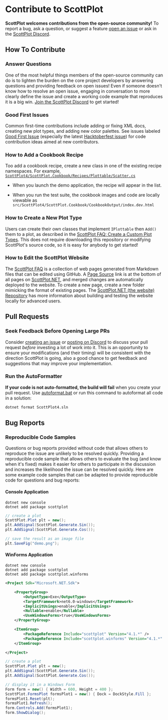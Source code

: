 # Contribute to ScottPlot

**ScottPlot welcomes contributions from the open-source community!** To report a bug, ask a question, or suggest a feature [open an issue](https://github.com/swharden/ScottPlot/issues) or ask in the [ScottPlot Discord](https://ScottPlot.NET/discord).

## How To Contribute

### Answer Questions
One of the most helpful things members of the open-source community can do is to lighten the burden on the core project developers by answering questions and providing feedback on open issues! Even if someone doesn't know how to resolve an open issue, engaging in conversation to more clearly define the issue and create a working code example that reproduces it is a big win. [Join the ScottPlot Discord](https://ScottPlot.NET/discord) to get started!

### Good First Issues
Common first-time contributions include adding or fixing XML docs, creating new plot types, and adding new color palettes. See issues labeled [Good First Issue](https://github.com/ScottPlot/ScottPlot/issues?q=is%3Aissue+hacktoberfest) (especially the latest [Hacktoberfest issue](https://github.com/ScottPlot/ScottPlot/search?q=hacktoberfest&type=issues)) for code contribution ideas aimed at new contributors. 

### How to Add a Cookbook Recipe

Too add a cookbook recipe, create a new class in one of the existing recipe namespaces. For example, [`ScottPlot4/ScottPlot.Cookbook/Recipes/Plottable/Scatter.cs`](https://github.com/ScottPlot/ScottPlot/blob/63bb3e82e9aa13c2881e6d3aea1db8fb8b30cd74/src/ScottPlot4/ScottPlot.Cookbook/Recipes/Plottable/Scatter.cs#L8-L29)

* When you launch the demo application, the recipe will appear in the list.

* When you run the test suite, the cookbook images and code are locally viewable as `src/ScottPlot4/ScottPlot.Cookbook/CookbookOutput/index.dev.html`

### How to Create a New Plot Type
Users can create their own classes that implement `IPlottable` then `Add()` them to a plot, as described in the [ScottPlot FAQ: Create a Custom Plot Types](https://scottplot.net/faq/custom-plot-type/). This does not require downloading this repository or modifying ScottPlot's source code, so it is easy for anybody to get started!

### How to Edit the ScottPlot Website
The [ScottPlot FAQ](https://scottplot.net/faq/) is a collection of web pages generated from Markdown files that can be edited using GitHub. A [Page Source](https://github.com/ScottPlot/ScottPlot.NET) link is at the bottom of all pages on [ScottPlot.NET](https://ScottPlot.NET), and merged changes are automatically deployed to the website. To create a new page, create a new folder mimicking the format of existing pages. The [ScottPlot.NET (the website) Repository](https://github.com/ScottPlot/ScottPlot.NET) has more information about building and testing the website locally for advanced users.

## Pull Requests

### Seek Feedback Before Opening Large PRs
Consider [creating an issue](https://github.com/ScottPlot/ScottPlot/issues) or [posting on Discord](https://ScottPlot.NET/discord) to discuss your pull request _before_ investing a lot of work into it. This is an opportunity to ensure your modifications (and their timing) will be consistent with the direction ScottPlot is going, also a good chance to get feedback and suggestions that may improve your implementation.

### Run the AutoFormatter

**If your code is not auto-formatted, the build will fail** when you create your pull request. Use [autoformat.bat](src/ScottPlot4/autoformat.bat) or run this command to autoformat all code in a solution:

```sh
dotnet format ScottPlot4.sln
```

## Bug Reports

### Reproducible Code Samples

Questions or bug reports provided without code that allows others to reproduce the issue are unlikely to be resolved quickly. Providing a reproducible code sample that allows others to evaluate the bug (and know when it's fixed) makes it easier for others to participate in the discussion and increases the likelihood the issue can be resolved quickly. Here are some example code samples that can be adapted to provide reproducible code for questions and bug reports:

#### Console Application

```
dotnet new console
dotnet add package scottplot
```

```cs
// create a plot
ScottPlot.Plot plt = new();
plt.AddSignal(ScottPlot.Generate.Sin());
plt.AddSignal(ScottPlot.Generate.Cos());

// save the result as an image file
plt.SaveFig("demo.png");
```

#### WinForms Application

```
dotnet new console
dotnet add package scottplot
dotnet add package scottplot.winforms
```

```xml
<Project Sdk="Microsoft.NET.Sdk">

    <PropertyGroup>
        <OutputType>Exe</OutputType>
        <TargetFramework>net6.0-windows</TargetFramework>
        <ImplicitUsings>enable</ImplicitUsings>
        <Nullable>enable</Nullable>
        <UseWindowsForms>true</UseWindowsForms>
    </PropertyGroup>

    <ItemGroup>
        <PackageReference Include="scottplot" Version="4.1.*" />
        <PackageReference Include="scottplot.winforms" Version="4.1.*" />
    </ItemGroup>

</Project>
```

```cs
// create a plot
ScottPlot.Plot plt = new();
plt.AddSignal(ScottPlot.Generate.Sin());
plt.AddSignal(ScottPlot.Generate.Cos());

// display it in a Windows Form
Form form = new() { Width = 600, Height = 400 };
ScottPlot.FormsPlot formsPlot1 = new() { Dock = DockStyle.Fill };
formsPlot1.Reset(plt);
formsPlot1.Refresh();
form.Controls.Add(formsPlot1);
form.ShowDialog();
```
